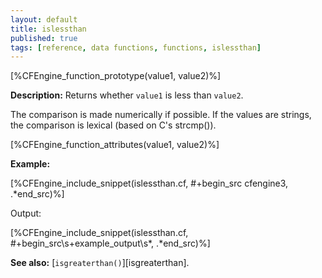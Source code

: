 ```yaml
---
layout: default
title: islessthan
published: true
tags: [reference, data functions, functions, islessthan]
---
```


[%CFEngine_function_prototype(value1, value2)%]

**Description:** Returns whether `value1` is less than `value2`.

The comparison is made numerically if possible. If the values are
strings, the comparison is lexical (based on C's strcmp()).

[%CFEngine_function_attributes(value1, value2)%]

**Example:**

[%CFEngine_include_snippet(islessthan.cf, #\+begin_src cfengine3, .*end_src)%]

Output:

[%CFEngine_include_snippet(islessthan.cf, #\+begin_src\s+example_output\s*, .*end_src)%]

**See also:** [`isgreaterthan()`][isgreaterthan].
